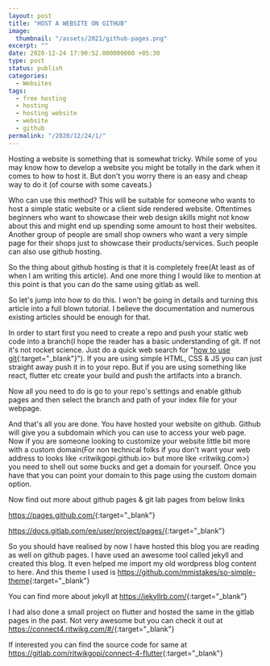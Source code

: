 ```yaml
---
layout: post
title: "HOST A WEBSITE ON GITHUB"
image:
  thumbnail: "/assets/2021/github-pages.png"
excerpt: ""
date: 2020-12-24 17:90:52.000000000 +05:30
type: post
status: publish
categories:
  - Websites
tags:
  - free hosting
  - hosting
  - hosting website
  - website
  - github
permalink: "/2020/12/24/1/"
---
```



Hosting a website is something that is somewhat tricky. While some of you may know how to develop a website you might be totally in the dark when it comes to how to  host it. But don't you worry there is an easy and cheap way to do it (of course with some caveats.)

Who can use this method? This will be suitable for someone who wants to host a simple static website or a client side rendered website. Oftentimes beginners who want to showcase their web design skills might not know about this and might end up spending some amount to host their websites. Another group of people are small shop owners who want a very simple page for their shops just to showcase their products/services. Such people can also use github hosting.

So the thing about github hosting is that it is completely free(At least as of when I am writing this article). And one more thing I would like to mention at this point is that you can do the same using gitlab as well.

So let's jump into how to do this. I won't be going in details and turning this article into a full blown tutorial. I believe the documentation and numerous existing articles should be enough for that.

In order to start first you need to create a repo and push your static web code into a branch(I hope the reader has a basic understanding of git. If not it's not rocket science. Just do a quick web search for "[how to use git](https://www.google.com/search?q=how+to+use+git){:target="_blank"}"). If you are using simple HTML, CSS & JS you can just straight away push it in to your repo. But if you are using something like react, flutter etc create your build and push the artifacts into a branch.

Now all you need to do is go to your repo's settings and enable github pages and then select the branch and path of your index file for your webpage.

And that's all you are done. You have hosted your website on github. Github will give you a subdomain which you can use to access your web page. Now if you are someone looking to customize your website little bit more with a custom domain(For non technical folks if you don't want your web address to looks like <ritwikgopi.github.io> but more like <ritwikg.com>) you need to shell out some bucks and get a domain for yourself. Once you have that you can point your domain to this page using the custom domain option.

Now find out more about github pages & git lab pages from below links

<https://pages.github.com/>{:target="_blank"}

<https://docs.gitlab.com/ee/user/project/pages/>{:target="_blank"}

So you should have realised by now I have hosted this blog you are reading as well on github pages. I have used an awesome tool called jekyll and created this blog. It even helped me import my old wordpress blog content to here. And this theme I used is <https://github.com/mmistakes/so-simple-theme>{:target="_blank"}


You can find more about jekyll at <https://jekyllrb.com/>{:target="_blank"}


I had also done a small project on flutter and hosted the same in the gitlab pages in the past. Not very awesome but you can check it out at <https://connect4.ritwikg.com/#/>{:target="_blank"}

If interested you can find the source code for same at <https://gitlab.com/ritwikgopi/connect-4-flutter>{:target="_blank"}

